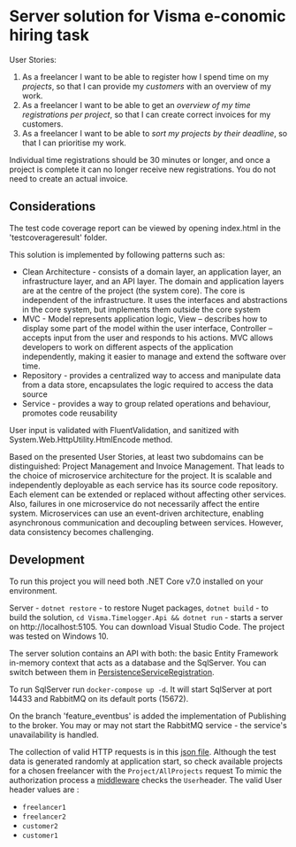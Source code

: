 # Server solution for Visma e-conomic hiring task

User Stories:
1. As a freelancer I want to be able to register how I spend time on my _projects_, so that I can provide my _customers_ with an overview of my work.
2. As a freelancer I want to be able to get an _overview of my time registrations per project_, so that I can create correct invoices for my customers.
3. As a freelancer I want to be able to _sort my projects by their deadline_, so that I can prioritise my work.

Individual time registrations should be 30 minutes or longer, and once a project is complete it can no longer receive new registrations. You do not need to create an actual invoice.

## Considerations

The test code coverage report can be viewed by opening index.html in the 'testcoverageresult' folder.

This solution is implemented by following patterns such as:
 - Clean Architecture - consists of a domain layer, an application layer, an infrastructure layer, and an API layer. The domain and application layers are at the centre of the project (the system core). The core is independent of the infrastructure. It uses the interfaces and abstractions in the core system, but implements them outside the core system
 - MVC - Model represents application logic, View – describes how to display some part of the model within the user interface, Controller – accepts input from the user and responds to his actions. MVC allows developers to work on different aspects of the application independently, making it easier to manage and extend the software over time.
 - Repository - provides a centralized way to access and manipulate data from a data store, encapsulates the logic required to access the data source
 - Service - provides a way to group related operations and behaviour, promotes code reusability

User input is validated with FluentValidation, and sanitized with System.Web.HttpUtility.HtmlEncode method.

Based on the presented User Stories, at least two subdomains can be distinguished: Project Management and Invoice Management. That leads to the choice of microservice architecture for the project. It is scalable and independently deployable as each service  has its source code repository. Each element can be extended or replaced without affecting other services. Also, failures in one microservice do not necessarily affect the entire system. Microservices can use an event-driven architecture, enabling asynchronous communication and decoupling between services. However, data consistency becomes challenging.


## Development

To run this project you will need both .NET Core v7.0 installed on your environment.

Server - `dotnet restore` - to restore Nuget packages, `dotnet build` - to build the solution, `cd Visma.Timelogger.Api && dotnet run` - starts a server on http://localhost:5105. You can download Visual Studio Code. The project was tested on Windows 10.

The server solution contains an API with both: the basic Entity Framework in-memory context that acts as a database and the SqlServer. You can switch between them in [PersistenceServiceRegistration](https://github.com/kasarama/Visma.Timelogger.Server/blob/b8209677d9e75aca6e7db0700b1ff3e447458d99/Visma.Timelogger.Infrastructure/PersistenceServiceRegistration.cs#L13).

To run SqlServer run `docker-compose up -d`. It will start SqlServer at port 14433 and RabbitMQ on its default ports (15672).

On the branch 'feature_eventbus' is added the implementation of Publishing to the broker. You may or may not start the RabbitMQ service - the service's unavailability is handled.

The collection of valid HTTP requests is in this [json file](https://github.com/kasarama/Visma.Timelogger.Server/blob/dev/Visma.TimeLogger.postman_collection.json). Although the test data is generated randomly at application start, so check available projects for a chosen freelancer with the `Project/AllProjects` request
To mimic the authorization process a [middleware](Visma.Timelogger.Api/Middleware/AuthorizationMiddleware.cs) checks the `User`header. The valid User header values are :
 - `freelancer1`
 - `freelancer2`
 - `customer2`
 - `customer1`
   
